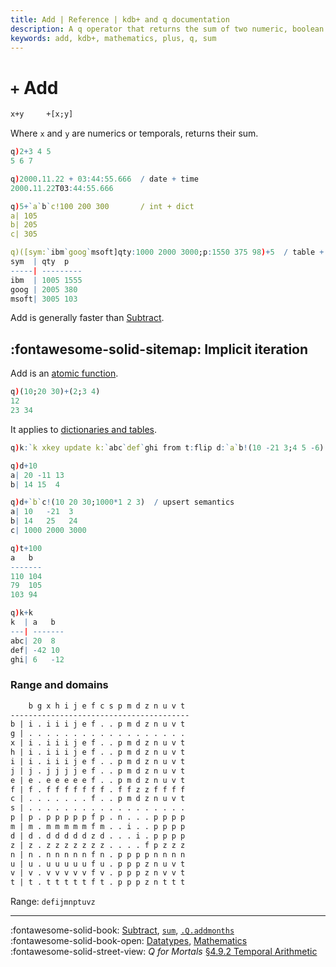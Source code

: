 ```yaml
---
title: Add | Reference | kdb+ and q documentation
description: A q operator that returns the sum of two numeric, boolean or temporal arguments
keywords: add, kdb+, mathematics, plus, q, sum
---
```

# `+` Add


```txt
x+y     +[x;y]
```

Where `x` and `y` are numerics or temporals, returns their 
sum.

```q
q)2+3 4 5
5 6 7

q)2000.11.22 + 03:44:55.666  / date + time
2000.11.22T03:44:55.666

q)5+`a`b`c!100 200 300       / int + dict
a| 105
b| 205
c| 305

q)([sym:`ibm`goog`msoft]qty:1000 2000 3000;p:1550 375 98)+5  / table + int
sym  | qty  p
-----| ---------
ibm  | 1005 1555
goog | 2005 380
msoft| 3005 103
```

Add is generally faster than [Subtract](subtract.md).


## :fontawesome-solid-sitemap: Implicit iteration

Add is an [atomic function](../basics/atomic.md).

```q
q)(10;20 30)+(2;3 4)
12
23 34
```

It applies to [dictionaries and tables](../basics/math.md#dictionaries-and-tables).

```q
q)k:`k xkey update k:`abc`def`ghi from t:flip d:`a`b!(10 -21 3;4 5 -6)

q)d+10
a| 20 -11 13
b| 14 15  4

q)d+`b`c!(10 20 30;1000*1 2 3)  / upsert semantics
a| 10   -21  3
b| 14   25   24
c| 1000 2000 3000

q)t+100
a   b
-------
110 104
79  105
103 94

q)k+k
k  | a   b
---| -------
abc| 20  8
def| -42 10
ghi| 6   -12
```


### Range and domains

```txt
    b g x h i j e f c s p m d z n u v t
----------------------------------------
b | i . i i i j e f . . p m d z n u v t
g | . . . . . . . . . . . . . . . . . .
x | i . i i i j e f . . p m d z n u v t
h | i . i i i j e f . . p m d z n u v t
i | i . i i i j e f . . p m d z n u v t
j | j . j j j j e f . . p m d z n u v t
e | e . e e e e e f . . p m d z n u v t
f | f . f f f f f f f . f f z z f f f f
c | . . . . . . . f . . p m d z n u v t
s | . . . . . . . . . . . . . . . . . .
p | p . p p p p p f p . n . . . p p p p
m | m . m m m m m f m . . i . . p p p p
d | d . d d d d d z d . . . i . p p p p
z | z . z z z z z z z . . . . f p z z z
n | n . n n n n n f n . p p p p n n n n
u | u . u u u u u f u . p p p z n u v t
v | v . v v v v v f v . p p p z n v v t
t | t . t t t t t f t . p p p z n t t t
```

Range: `defijmnptuvz`


----
:fontawesome-solid-book:
[Subtract](subtract.md),
[`sum`](sum.md),
[`.Q.addmonths`](dotq.md#qaddmonths)
<br>
:fontawesome-solid-book-open:
[Datatypes](../basics/datatypes.md),
[Mathematics](../basics/math.md)
<br>
:fontawesome-solid-street-view:
_Q for Mortals_
[§4.9.2 Temporal Arithmetic](/q4m3/4_Operators/#492-temporal-arithmetic)

